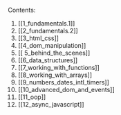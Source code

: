 Contents:
1. [[1_fundamentals.1]]
2. [[2_fundamentals.2]]
3. [[3_html_css]]
4. [[4_dom_manipulation]]
5. [[ 5_behind_the_scenes]]
6. [[6_data_structures]]
7. [[7_working_with_functions]]
8. [[8_working_with_arrays]]
9. [[9_numbers_dates_intl_timers]]
10. [[10_advanced_dom_and_events]]
11. [[11_oop]]
12. [[12_async_javascript]]
